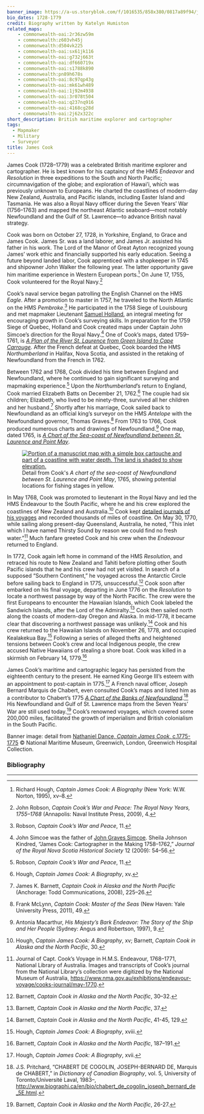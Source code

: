 ```yaml
---
banner_image: https://a-us.storyblok.com/f/1016535/858x380/0817a89f94/james_cook.jpg
bio_dates: 1728-1779
credit: Biography written by Katelyn Humiston
related_maps:
    - commonwealth-oai:2r36zw59m
    - commonwealth:z603vh45j
    - commonwealth:d504vk225
    - commonwealth-oai:sx61jk116
    - commonwealth-oai:g732j663t
    - commonwealth-oai:df660719x
    - commonwealth-oai:s1788k890
    - commonwealth:pn89h678s
    - commonwealth-oai:8c97qp43g
    - commonwealth-oai:mk61wh489
    - commonwealth-oai:1j92m4938
    - commonwealth-oai:3r078t504
    - commonwealth-oai:q237nq916
    - commonwealth-oai:4168cg28d
    - commonwealth-oai:2j62x322c
short_description: British maritime explorer and cartographer
tags:
  - Mapmaker
  - Military
  - Surveyor
title: James Cook
---
```

James Cook \(1728–1779\) was a celebrated British maritime explorer and cartographer. He is best known for his captaincy of the HMS _Endeavor_ and _Resolution_ in three expeditions to the South and North Pacific; circumnavigation of the globe; and exploration of Hawai’i, which was previously unknown to Europeans. He charted the coastlines of modern-day New Zealand, Australia, and Pacific islands, including Easter Island and Tasmania. He was also a Royal Navy officer during the Seven Years’ War \(1756–1763\) and mapped the northeast Atlantic seaboard—most notably Newfoundland and the Gulf of St. Lawrence—to advance British naval strategy.

Cook was born on October 27, 1728, in Yorkshire, England, to Grace and James Cook. James Sr. was a land laborer, and James Jr. assisted his father in his work. The Lord of the Manor of Great Ayton recognized young James’ work ethic and financially supported his early education. Seeing a future beyond landed labor, Cook apprenticed with a shopkeeper in 1745 and shipowner John Walker the following year. The latter opportunity gave him maritime experience in Western European ports.[^1] On June 17, 1755, Cook volunteered for the Royal Navy.[^2]

Cook’s naval service began patrolling the English Channel on the HMS _Eagle_. After a promotion to master in 1757, he traveled to the North Atlantic on the HMS _Pembroke_.[^3] He participated in the 1758 Siege of Louisbourg and met mapmaker Lieutenant [Samuel Holland](/people/samuel-holland), an integral meeting for encouraging growth in Cook’s surveying skills. In preparation for the 1759 Siege of Quebec, Holland and Cook created maps under Captain John Simcoe’s direction for the Royal Navy.[^4] One of Cook’s maps, dated 1759–1761, is [_A Plan of the River St. Laurence from Green Island to Cape Carrouge_](/maps/commonwealth:pn89h678s/). After the French defeat at Quebec, Cook boarded the HMS _Northumberland_ in Halifax, Nova Scotia, and assisted in the retaking of Newfoundland from the French in 1762. 

Between 1762 and 1768, Cook divided his time between England and Newfoundland, where he continued to gain significant surveying and mapmaking experience.[^5] Upon the _Northumberland_’s return to England, Cook married Elizabeth Batts on December 21, 1762.[^6] The couple had six children; Elizabeth, who lived to be ninety-three, survived all her children and her husband.[^7] Shortly after his marriage, Cook sailed back to Newfoundland as an official king’s surveyor on the HMS _Antelope_ with the Newfoundland governor, Thomas Graves.[^8] From 1763 to 1766, Cook produced numerous charts and drawings of Newfoundland.[^9] One map, dated 1765, is [_A Chart of the Sea-coast of Newfoundland between St. Laurence and Point May_](/maps/commonwealth:d504vk225/). 

<figure>
  <a href="/maps/commonwealth:d504vk225">
  <img src="https://iiif.digitalcommonwealth.org/iiif/2/commonwealth:6t056g374/9361,182,7806,3876/pct:50/0/default.jpg" alt="Portion of a manuscript map with a simple box cartouche and part of a coastline with water depth. The land is shaded to show elevation.">
  </a>
  <figcaption>Detail from Cook's <em>A chart of the sea-coast of Newfoundland between St. Laurence and Point May</em>, 1765, showing potential locations for fishing stages in yellow.</figcaption>
</figure>

In May 1768, Cook was promoted to lieutenant in the Royal Navy and led the HMS Endeavour to the South Pacific, where he and his crew explored the coastlines of New Zealand and Australia.[^10] Cook kept [detailed journals of his voyages](https://www.nma.gov.au/exhibitions/endeavour-voyage/cooks-journal/may-1770) and recorded thousands of miles of coastline. On May 30, 1770, while sailing along present-day Queensland, Australia, he noted, “This inlet which I have named Thirsty Sound by reason we could find no fresh water.”[^11] Much fanfare greeted Cook and his crew when the _Endeavour_ returned to England.

In 1772, Cook again left home in command of the HMS _Resolution_, and retraced his route to New Zealand and Tahiti before plotting other South Pacific islands that he and his crew had not yet visited. In search of a supposed “Southern Continent,” he voyaged across the Antarctic Circle before sailing back to England in 1775, unsuccessful.[^12] Cook soon after embarked on his final voyage, departing in June 1776 on the _Resolution_ to locate a northwest passage by way of the North Pacific. The crew were the first Europeans to encounter the Hawaiian Islands, which Cook labeled the Sandwich Islands, after the Lord of the Admiralty.[^13] Cook then sailed north along the coasts of modern-day Oregon and Alaska. In mid-1778, it became clear that discovering a northwest passage was unlikely.[^14] Cook and his crew returned to the Hawaiian Islands on November 26, 1778, and occupied Kealakekua Bay.[^15] Following a series of alleged thefts and heightened tensions between Cook’s crew and local Indigenous people, the crew accused Native Hawaiians of stealing a shore boat. Cook was killed in a skirmish on February 14, 1779.[^16]

James Cook’s maritime and cartographic legacy has persisted from the eighteenth century to the present. He earned King George III’s esteem with an appointment to post-captain in 1775.[^17] A French naval officer, Joseph Bernard Marquis de Chabert, even consulted Cook’s maps and listed him as a contributor to Chabert’s 1775 [_A Chart of the Banks of Newfoundland_](/maps/commonwealth:z603vh45j/).[^18] His Newfoundland and Gulf of St. Lawrence maps from the Seven Years’ War are still used today.[^19] Cook’s renowned voyages, which covered some 200,000 miles, facilitated the growth of imperialism and British colonialism in the South Pacific. 

Banner image: detail from [Nathaniel Dance, _Captain James Cook_, c.1775-1775](https://www.rmg.co.uk/collections/objects/rmgc-object-14102) © National Maritime Museum, Greenwich, London, Greenwich Hospital Collection.

[^1]: Richard Hough, _Captain James Cook: A Biography_ \(New York: W.W. Norton, 1995\), xv–8. 

[^2]: John Robson, _Captain Cook’s War and Peace: The Royal Navy Years, 1755–1768_ \(Annapolis: Naval Institute Press, 2009\), 4.

[^3]: Robson, _Captain Cook’s War and Peace_, 11.

[^4]: John Simcoe was the father of [John Graves Simcoe](/people/john-graves-simcoe). Sheila Johnson Kindred, “James Cook: Cartographer in the Making 1758–1762,” _Journal of the Royal Nova Scotia Historical Society_ 12 \(2009\): 54–56.

[^5]: Robson, _Captain Cook’s War and Peace_, 11.

[^6]: Hough, _Captain James Cook: A Biography_, xv. 

[^7]: James K. Barnett, _Captain Cook in Alaska and the North Pacific_ \(Anchorage: Todd Communications, 2008\), 225–26.

[^8]: Frank McLynn, _Captain Cook: Master of the Seas_ \(New Haven: Yale University Press, 2011\), 49.

[^9]: Antonia Macarthur, _His Majesty’s Bark Endeavor: The Story of the Ship and Her People_ \(Sydney: Angus and Robertson, 1997\), 9. 

[^10]: Hough, _Captain James Cook: A Biography_, xv; Barnett, _Captain Cook in Alaska and the North Pacific_, 30.

[^11]: Journal of Capt. Cook’s Voyage in H.M.S. Endeavour, 1768–1771, National Library of Australia. Images and transcripts of Cook’s journal from the National Library’s collection were digitized by the National Museum of Australia, https://www.nma.gov.au/exhibitions/endeavour-voyage/cooks-journal/may-1770. 

[^12]: Barnett, _Captain Cook in Alaska and the North Pacific_, 30–32.

[^13]: Barnett, _Captain Cook in Alaska and the North Pacific_, 37.

[^14]: Barnett, _Captain Cook in Alaska and the North Pacific_, 41-45, 129.

[^15]: Hough, _Captain James Cook: A Biography_, xviii.

[^16]: Barnett, _Captain Cook in Alaska and the North Pacific_, 187–191.

[^17]: Hough, _Captain James Cook: A Biography_, xvii.

[^18]: J.S. Pritchard, “CHABERT DE COGOLIN, JOSEPH-BERNARD DE, Marquis de CHABERT,” in _Dictionary of Canadian Biography_, vol. 5, University of Toronto/Université Laval, 1983–, http://www.biographi.ca/en/bio/chabert_de_cogolin_joseph_bernard_de_5E.html.

[^19]: Barnett, _Captain Cook in Alaska and the North Pacific_, 26-27.

### Bibliography

***